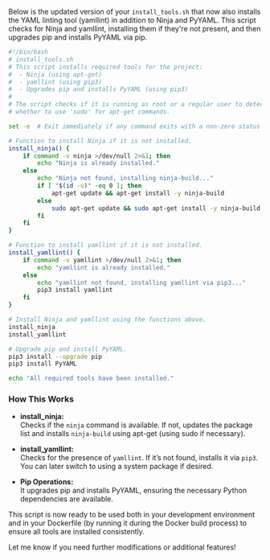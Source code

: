 Below is the updated version of your `install_tools.sh` that now also installs the YAML linting tool (yamllint) in addition to Ninja and PyYAML. This script checks for Ninja and yamllint, installing them if they're not present, and then upgrades pip and installs PyYAML via pip.

```bash
#!/bin/bash
# install_tools.sh
# This script installs required tools for the project:
#  - Ninja (using apt-get)
#  - yamllint (using pip3)
#  - Upgrades pip and installs PyYAML (using pip3)
#
# The script checks if it is running as root or a regular user to determine
# whether to use 'sudo' for apt-get commands.

set -e  # Exit immediately if any command exits with a non-zero status

# Function to install Ninja if it is not installed.
install_ninja() {
    if command -v ninja >/dev/null 2>&1; then
        echo "Ninja is already installed."
    else
        echo "Ninja not found, installing ninja-build..."
        if [ "$(id -u)" -eq 0 ]; then
            apt-get update && apt-get install -y ninja-build
        else
            sudo apt-get update && sudo apt-get install -y ninja-build
        fi
    fi
}

# Function to install yamllint if it is not installed.
install_yamllint() {
    if command -v yamllint >/dev/null 2>&1; then
        echo "yamllint is already installed."
    else
        echo "yamllint not found, installing yamllint via pip3..."
        pip3 install yamllint
    fi
}

# Install Ninja and yamllint using the functions above.
install_ninja
install_yamllint

# Upgrade pip and install PyYAML.
pip3 install --upgrade pip
pip3 install PyYAML

echo "All required tools have been installed."
```

### How This Works
- **install_ninja:**  
  Checks if the `ninja` command is available. If not, updates the package list and installs `ninja-build` using apt-get (using sudo if necessary).

- **install_yamllint:**  
  Checks for the presence of `yamllint`. If it’s not found, installs it via `pip3`. You can later switch to using a system package if desired.

- **Pip Operations:**  
  It upgrades pip and installs PyYAML, ensuring the necessary Python dependencies are available.

This script is now ready to be used both in your development environment and in your Dockerfile (by running it during the Docker build process) to ensure all tools are installed consistently.

Let me know if you need further modifications or additional features!
